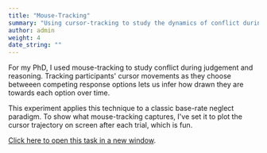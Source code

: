 ```yaml
---
title: "Mouse-Tracking"
summary: "Using cursor-tracking to study the dynamics of conflict during decision-making"
author: admin
weight: 4
date_string: ""
---
```


For my PhD,
I used mouse-tracking to study
conflict during judgement and reasoning.
Tracking participants' cursor movements as they choose
betweeen competing response options
lets us infer how drawn they are towards each option over time.

This experiment applies this technique
to a classic base-rate neglect paradigm.
To show what mouse-tracking captures,
I've set it to plot the cursor trajectory on screen after each trial,
which is fun.

<a target="_blank"
   href="http://eointravers.com/web/portfolio/mousetracking/">
    Click here to open this task in a new window</a>.

<div id="frame1"></div>


<style>
iframe {
    margin-left: auto;
    margin-right: auto;
    display: block;
}
img {
    max-width: 200px;
}
</style>

<script>
// Populate the iframes only if the screen is wide enough
// (i.e. we're not on mobile)
populate = function(){
    let urls = ['http://eointravers.com/web/portfolio/mousetracking/index.html'];
    let widths = [600];
    let heights = [400];
    let W = window.innerWidth;
    console.log(W);
    if(W > 1000){
        // Not mobile
        for(let i=0; i<urls.length; i++){
            console.log(i)
            let iframe = document.createElement('iframe');
            iframe.setAttribute('src', urls[i])
            iframe.setAttribute('width', widths[i])
            iframe.setAttribute('height', heights[i])
            document.getElementById('frame' + (i+1)).append(iframe)
        }

    }
}
console.log(populate);
document.addEventListener('DOMContentLoaded',
                          x => setTimeout(populate, 1));
</script>
